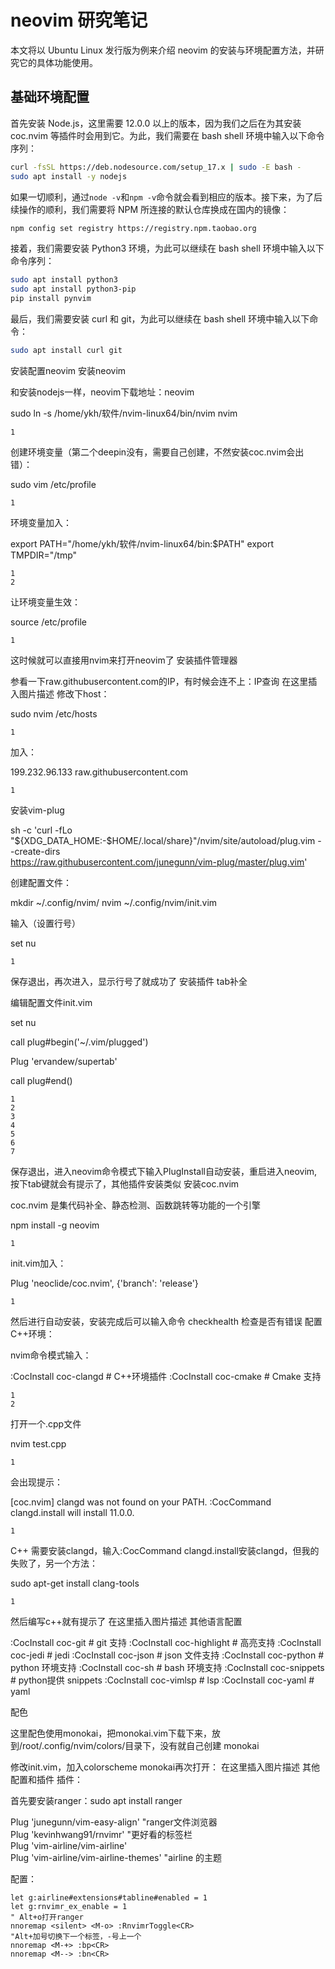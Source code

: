 # neovim 研究笔记

本文将以 Ubuntu Linux 发行版为例来介绍 neovim 的安装与环境配置方法，并研究它的具体功能使用。

## 基础环境配置

首先安装 Node.js，这里需要 12.0.0 以上的版本，因为我们之后在为其安装 coc.nvim 等插件时会用到它。为此，我们需要在 bash shell 环境中输入以下命令序列：

```bash
curl -fsSL https://deb.nodesource.com/setup_17.x | sudo -E bash -
sudo apt install -y nodejs
```

如果一切顺利，通过`node -v`和`npm -v`命令就会看到相应的版本。接下来，为了后续操作的顺利，我们需要将 NPM 所连接的默认仓库换成在国内的镜像：

```bash
npm config set registry https://registry.npm.taobao.org
```

接着，我们需要安装 Python3 环境，为此可以继续在 bash shell 环境中输入以下命令序列：

```bash
sudo apt install python3
sudo apt install python3-pip
pip install pynvim
```

最后，我们需要安装 curl 和 git，为此可以继续在 bash shell 环境中输入以下命令：

```bash
sudo apt install curl git
```

<!-- 以下内容尚未整理 -->

安装配置neovim
安装neovim

和安装nodejs一样，neovim下载地址：neovim

sudo ln -s /home/ykh/软件/nvim-linux64/bin/nvim nvim

    1

创建环境变量（第二个deepin没有，需要自己创建，不然安装coc.nvim会出错）：

sudo vim /etc/profile

    1

环境变量加入：

export PATH="/home/ykh/软件/nvim-linux64/bin:$PATH"
export TMPDIR="/tmp"

    1
    2

让环境变量生效：

source /etc/profile

    1

这时候就可以直接用nvim来打开neovim了
安装插件管理器

参看一下raw.githubusercontent.com的IP，有时候会连不上：IP查询
在这里插入图片描述
修改下host：

sudo nvim /etc/hosts

    1

加入：

199.232.96.133 raw.githubusercontent.com

    1

安装vim-plug

sh -c 'curl -fLo "${XDG_DATA_HOME:-$HOME/.local/share}"/nvim/site/autoload/plug.vim --create-dirs \
       https://raw.githubusercontent.com/junegunn/vim-plug/master/plug.vim'


创建配置文件：

mkdir ~/.config/nvim/
nvim ~/.config/nvim/init.vim

输入（设置行号）

set nu

    1

保存退出，再次进入，显示行号了就成功了
安装插件
tab补全

编辑配置文件init.vim

  set nu

  call plug#begin('~/.vim/plugged')
                 
  Plug 'ervandew/supertab'
                 
  call plug#end()

    1
    2
    3
    4
    5
    6
    7

保存退出，进入neovim命令模式下输入PlugInstall自动安装，重启进入neovim,按下tab键就会有提示了，其他插件安装类似
安装coc.nvim

coc.nvim 是集代码补全、静态检测、函数跳转等功能的一个引擎

npm install -g neovim

    1

init.vim加入：

Plug 'neoclide/coc.nvim', {'branch': 'release'}

    1

然后进行自动安装，安装完成后可以输入命令 checkhealth 检查是否有错误
配置C++环境：

nvim命令模式输入：

:CocInstall coc-clangd # C++环境插件
:CocInstall coc-cmake  # Cmake 支持

    1
    2

打开一个.cpp文件

nvim test.cpp

    1

会出现提示：

[coc.nvim] clangd was not found on your PATH. :CocCommand clangd.install will install 11.0.0.

    1

C++ 需要安装clangd，输入:CocCommand clangd.install安装clangd，但我的失败了，另一个方法：

 sudo apt-get install clang-tools

    1

然后编写c++就有提示了
在这里插入图片描述
其他语言配置

:CocInstall coc-git    # git 支持
:CocInstall coc-highlight  # 高亮支持
:CocInstall coc-jedi   # jedi
:CocInstall coc-json   # json 文件支持
:CocInstall coc-python # python 环境支持
:CocInstall coc-sh     # bash 环境支持
:CocInstall coc-snippets # python提供 snippets
:CocInstall coc-vimlsp # lsp
:CocInstall coc-yaml   # yaml

配色

这里配色使用monokai，把monokai.vim下载下来，放到/root/.config/nvim/colors/目录下，没有就自己创建
monokai

修改init.vim，加入colorscheme monokai再次打开：
在这里插入图片描述
其他配置和插件
插件：

首先要安装ranger：sudo apt install ranger

Plug 'junegunn/vim-easy-align'
"ranger文件浏览器                                                                              
Plug 'kevinhwang91/rnvimr'
"更好看的标签栏                                                                                  
Plug 'vim-airline/vim-airline'                                                                              
Plug 'vim-airline/vim-airline-themes' "airline 的主题 


配置：

```vim
let g:airline#extensions#tabline#enabled = 1                                                                
let g:rnvimr_ex_enable = 1   
" Alt+o打开ranger                                                                                                                                                                                  
nnoremap <silent> <M-o> :RnvimrToggle<CR>                                                                   
"Alt+加号切换下一个标签，-号上一个                                                       
nnoremap <M-+> :bp<CR>                                                                                      
nnoremap <M--> :bn<CR>
```
